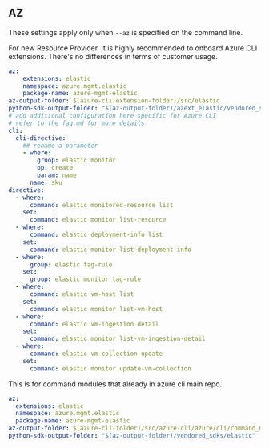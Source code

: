## AZ

These settings apply only when `--az` is specified on the command line.

For new Resource Provider. It is highly recommended to onboard Azure CLI extensions. There's no differences in terms of customer usage. 

``` yaml $(az) && $(target-mode) != 'core'
az:
    extensions: elastic
    namespace: azure.mgmt.elastic
    package-name: azure-mgmt-elastic
az-output-folder: $(azure-cli-extension-folder)/src/elastic
python-sdk-output-folder: "$(az-output-folder)/azext_elastic/vendored_sdks/elastic"
# add additional configuration here specific for Azure CLI
# refer to the faq.md for more details
cli:
  cli-directive:
    ## rename a parameter
    - where:
        gruop: elastic monitor
        op: create
        param: name
      name: sku
directive:
  - where:
      command: elastic monitored-resource list
    set:
      command: elastic monitor list-resource
  - where:
      command: elastic deployment-info list
    set:
      command: elastic monitor list-deployment-info
  - where:
      group: elastic tag-rule
    set:
      group: elastic monitor tag-rule
  - where:
      command: elastic vm-host list
    set:
      command: elastic monitor list-vm-host
  - where:
      command: elastic vm-ingestion detail
    set:
      command: elastic monitor list-vm-ingestion-detail
  - where:
      command: elastic vm-collection update
    set:
      command: elastic monitor update-vm-collection
```



This is for command modules that already in azure cli main repo. 
``` yaml $(az) && $(target-mode) == 'core'
az:
  extensions: elastic
  namespace: azure.mgmt.elastic
  package-name: azure-mgmt-elastic
az-output-folder: $(azure-cli-folder)/src/azure-cli/azure/cli/command_modules/elastic
python-sdk-output-folder: "$(az-output-folder)/vendored_sdks/elastic"
``` 
